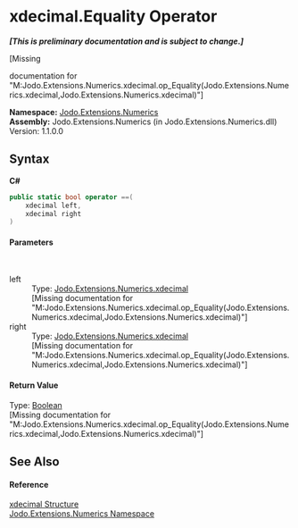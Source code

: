 # xdecimal.Equality Operator 
 _**\[This is preliminary documentation and is subject to change.\]**_

\[Missing <summary> documentation for "M:Jodo.Extensions.Numerics.xdecimal.op_Equality(Jodo.Extensions.Numerics.xdecimal,Jodo.Extensions.Numerics.xdecimal)"\]

**Namespace:**&nbsp;<a href="N_Jodo_Extensions_Numerics">Jodo.Extensions.Numerics</a><br />**Assembly:**&nbsp;Jodo.Extensions.Numerics (in Jodo.Extensions.Numerics.dll) Version: 1.1.0.0

## Syntax

**C#**<br />
``` C#
public static bool operator ==(
	xdecimal left,
	xdecimal right
)
```


#### Parameters
&nbsp;<dl><dt>left</dt><dd>Type: <a href="T_Jodo_Extensions_Numerics_xdecimal">Jodo.Extensions.Numerics.xdecimal</a><br />\[Missing <param name="left"/> documentation for "M:Jodo.Extensions.Numerics.xdecimal.op_Equality(Jodo.Extensions.Numerics.xdecimal,Jodo.Extensions.Numerics.xdecimal)"\]</dd><dt>right</dt><dd>Type: <a href="T_Jodo_Extensions_Numerics_xdecimal">Jodo.Extensions.Numerics.xdecimal</a><br />\[Missing <param name="right"/> documentation for "M:Jodo.Extensions.Numerics.xdecimal.op_Equality(Jodo.Extensions.Numerics.xdecimal,Jodo.Extensions.Numerics.xdecimal)"\]</dd></dl>

#### Return Value
Type: <a href="https://docs.microsoft.com/dotnet/api/system.boolean" target="_blank" rel="noopener noreferrer">Boolean</a><br />\[Missing <returns> documentation for "M:Jodo.Extensions.Numerics.xdecimal.op_Equality(Jodo.Extensions.Numerics.xdecimal,Jodo.Extensions.Numerics.xdecimal)"\]

## See Also


#### Reference
<a href="T_Jodo_Extensions_Numerics_xdecimal">xdecimal Structure</a><br /><a href="N_Jodo_Extensions_Numerics">Jodo.Extensions.Numerics Namespace</a><br />